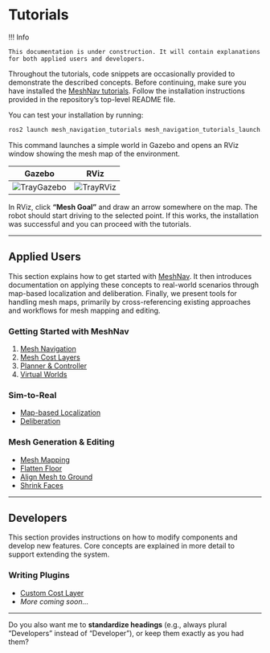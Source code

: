 # Tutorials

!!! Info 
    
    This documentation is under construction. It will contain explanations for both applied users and developers. 

Throughout the tutorials, code snippets are occasionally provided to demonstrate the described concepts. Before continuing, make sure you have installed the [MeshNav tutorials](https://github.com/naturerobots/mesh_navigation_tutorials).
Follow the installation instructions provided in the repository’s top-level README file.

You can test your installation by running:

```bash
ros2 launch mesh_navigation_tutorials mesh_navigation_tutorials_launch.py world_name:=tray
```

This command launches a simple world in Gazebo and opens an RViz window showing the mesh map of the environment.

| Gazebo                               | RViz                             |
| ------------------------------------ | -------------------------------- |
| ![TrayGazebo](/media/tray_world.png) | ![TrayRViz](/media/tray_map.png) |

In RViz, click **“Mesh Goal”** and draw an arrow somewhere on the map. The robot should start driving to the selected point.
If this works, the installation was successful and you can proceed with the tutorials.

---

## Applied Users

This section explains how to get started with [MeshNav](https://github.com/naturerobots/mesh_navigation). It then introduces documentation on applying these concepts to real-world scenarios through map-based localization and deliberation. Finally, we present tools for handling mesh maps, primarily by cross-referencing existing approaches and workflows for mesh mapping and editing.

### Getting Started with MeshNav

1. [Mesh Navigation](./mesh_navigation.md)
2. [Mesh Cost Layers](./mesh_cost_layers.md)
3. [Planner & Controller](./planner_and_controller.md)
4. [Virtual Worlds](./tutorial_worlds.md)

### Sim-to-Real

* [Map-based Localization](./localization.md)
* [Deliberation](./deliberation.md)

### Mesh Generation & Editing

* [Mesh Mapping](./gen_edit/mesh_mapping.md)
* [Flatten Floor](./gen_edit/flatten_surface.md)
* [Align Mesh to Ground](./gen_edit/align_mesh_to_ground.md)
* [Shrink Faces](./gen_edit/shrink_faces.md)

---

## Developers

This section provides instructions on how to modify components and develop new features. Core concepts are explained in more detail to support extending the system.

### Writing Plugins

* [Custom Cost Layer](/tutorials/plugins/own_cost_layer.md)
* *More coming soon…*

---

Do you also want me to **standardize headings** (e.g., always plural “Developers” instead of “Developer”), or keep them exactly as you had them?
